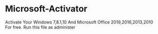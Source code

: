 # Microsoft-Activator

Activate Your Windows 7,8.1,10
And Microsoft Office 2019,2016,2013,2010 For free.
Run this file as administer
